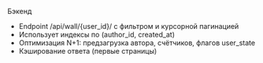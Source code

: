 Бэкенд
- Endpoint /api/wall/{user_id}/ с фильтром и курсорной пагинацией
- Использует индексы по (author_id, created_at)
- Оптимизация N+1: предзагрузка автора, счётчиков, флагов user_state
- Кэширование ответа (первые страницы)
